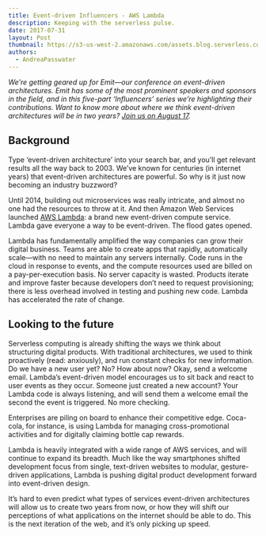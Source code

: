 ```yaml
---
title: Event-driven Influencers - AWS Lambda
description: Keeping with the serverless pulse.
date: 2017-07-31
layout: Post
thumbnail: https://s3-us-west-2.amazonaws.com/assets.blog.serverless.com/AWS-Lambda.png
authors:
  - AndreaPasswater
---
```


*We’re getting geared up for Emit—our conference on event-driven architectures. Emit has some of the most prominent speakers and sponsors in the field, and in this five-part ‘Influencers’ series we’re highlighting their contributions. Want to know more about where we think event-driven architectures will be in two years? [Join us on August 17](http://www.emitconference.com).*

## Background

Type ‘event-driven architecture’ into your search bar, and you’ll get relevant results all the way back to 2003. We’ve known for centuries (in internet years) that event-driven architectures are powerful. So why is it just now becoming an industry buzzword?

Until 2014, building out microservices was really intricate, and almost no one had the resources to throw at it. And then Amazon Web Services launched [AWS Lambda](https://aws.amazon.com/lambda/): a brand new event-driven compute service. Lambda gave everyone a way to be event-driven. The flood gates opened.

Lambda has fundamentally amplified the way companies can grow their digital business. Teams are able to create apps that rapidly, automatically scale—with no need to maintain any servers internally. Code runs in the cloud in response to events, and the compute resources used are billed on a pay-per-execution basis. No server capacity is wasted. Products iterate and improve faster because developers don’t need to request provisioning; there is less overhead involved in testing and pushing new code. Lambda has accelerated the rate of change.

## Looking to the future

Serverless computing is already shifting the ways we think about structuring digital products. With traditional architectures, we used to think proactively (read: anxiously), and run constant checks for new information. Do we have a new user yet? No? How about now? Okay, send a welcome email. Lambda’s event-driven model encourages us to sit back and react to user events as they occur. Someone just created a new account? Your Lambda code is always listening, and will send them a welcome email the second the event is triggered. No more checking.

Enterprises are piling on board to enhance their competitive edge. Coca-cola, for instance, is using Lambda for managing cross-promotional activities and for digitally claiming bottle cap rewards.

Lambda is heavily integrated with a wide range of AWS services, and will continue to expand its breadth. Much like the way smartphones shifted development focus from single, text-driven websites to modular, gesture-driven applications, Lambda is pushing digital product development forward into event-driven design.

It’s hard to even predict what types of services event-driven architectures will allow us to create two years from now, or how they will shift our perceptions of what applications on the internet should be able to do. This is the next iteration of the web, and it’s only picking up speed.
